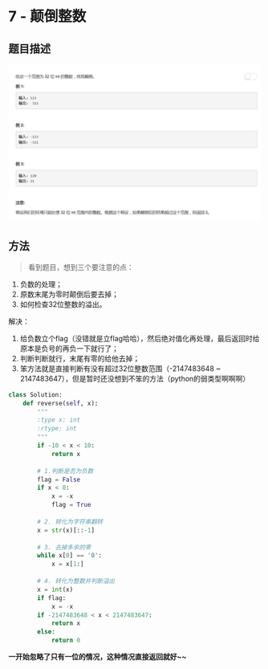 # 7 - 颠倒整数

## 题目描述
![problem](images/7.png)

<!-- more -->

## 方法
>看到题目，想到三个要注意的点：
1. 负数的处理；
2. 原数末尾为零时颠倒后要去掉；
3. 如何检查32位整数的溢出。

解决：
1. 给负数立个flag（没错就是立flag哈哈），然后绝对值化再处理，最后返回时给原本是负号的再负一下就行了；
2. 判断判断就行，末尾有零的给他去掉；
3. 笨方法就是直接判断有没有超过32位整数范围（-2147483648 ~ 2147483647），但是暂时还没想到不笨的方法（python的弱类型啊啊啊）

```python
class Solution:
    def reverse(self, x):
        """
        :type x: int
        :rtype: int
        """
        if -10 < x < 10:
            return x
            
        # 1.判断是否为负数
        flag = False  
        if x < 0:
            x = -x
            flag = True

        # 2. 转化为字符串翻转
        x = str(x)[::-1]

        # 3. 去掉多余的零
        while x[0] == '0':
            x = x[1:]

        # 4. 转化为整数并判断溢出
        x = int(x)
        if flag:
            x = -x
        if -2147483648 < x < 2147483647:
            return x
        else:
            return 0
```

**一开始忽略了只有一位的情况，这种情况直接返回就好~~**